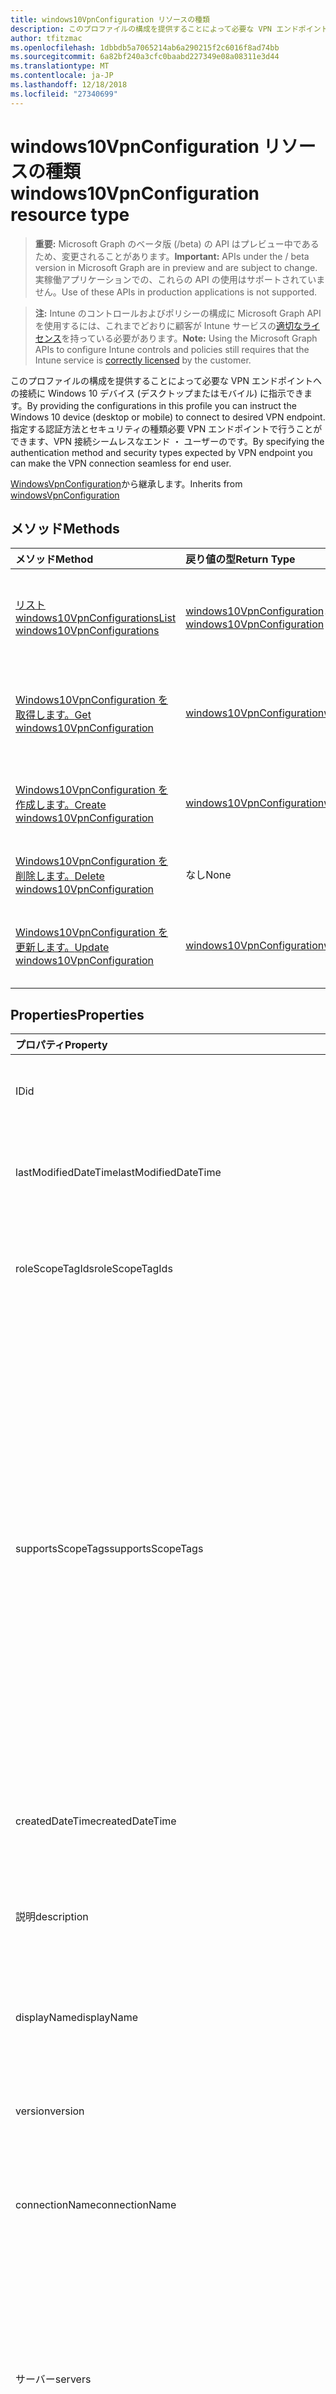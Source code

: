 ```yaml
---
title: windows10VpnConfiguration リソースの種類
description: このプロファイルの構成を提供することによって必要な VPN エンドポイントへの接続に Windows 10 デバイス (デスクトップまたはモバイル) に指示できます。 指定する認証方法とセキュリティの種類必要 VPN エンドポイントで行うことができます、VPN 接続シームレスなエンド ・ ユーザーのです。
author: tfitzmac
ms.openlocfilehash: 1dbbdb5a7065214ab6a290215f2c6016f8ad74bb
ms.sourcegitcommit: 6a82bf240a3cfc0baabd227349e08a08311e3d44
ms.translationtype: MT
ms.contentlocale: ja-JP
ms.lasthandoff: 12/18/2018
ms.locfileid: "27340699"
---
```

# <a name="windows10vpnconfiguration-resource-type"></a><span data-ttu-id="72d21-104">windows10VpnConfiguration リソースの種類</span><span class="sxs-lookup"><span data-stu-id="72d21-104">windows10VpnConfiguration resource type</span></span>

> <span data-ttu-id="72d21-105">**重要:** Microsoft Graph のベータ版 (/beta) の API はプレビュー中であるため、変更されることがあります。</span><span class="sxs-lookup"><span data-stu-id="72d21-105">**Important:** APIs under the / beta version in Microsoft Graph are in preview and are subject to change.</span></span> <span data-ttu-id="72d21-106">実稼働アプリケーションでの、これらの API の使用はサポートされていません。</span><span class="sxs-lookup"><span data-stu-id="72d21-106">Use of these APIs in production applications is not supported.</span></span>

> <span data-ttu-id="72d21-107">**注:** Intune のコントロールおよびポリシーの構成に Microsoft Graph API を使用するには、これまでどおりに顧客が Intune サービスの[適切なライセンス](https://go.microsoft.com/fwlink/?linkid=839381)を持っている必要があります。</span><span class="sxs-lookup"><span data-stu-id="72d21-107">**Note:** Using the Microsoft Graph APIs to configure Intune controls and policies still requires that the Intune service is [correctly licensed](https://go.microsoft.com/fwlink/?linkid=839381) by the customer.</span></span>

<span data-ttu-id="72d21-108">このプロファイルの構成を提供することによって必要な VPN エンドポイントへの接続に Windows 10 デバイス (デスクトップまたはモバイル) に指示できます。</span><span class="sxs-lookup"><span data-stu-id="72d21-108">By providing the configurations in this profile you can instruct the Windows 10 device (desktop or mobile) to connect to desired VPN endpoint.</span></span> <span data-ttu-id="72d21-109">指定する認証方法とセキュリティの種類必要 VPN エンドポイントで行うことができます、VPN 接続シームレスなエンド ・ ユーザーのです。</span><span class="sxs-lookup"><span data-stu-id="72d21-109">By specifying the authentication method and security types expected by VPN endpoint you can make the VPN connection seamless for end user.</span></span>

<span data-ttu-id="72d21-110">[WindowsVpnConfiguration](../resources/intune-deviceconfig-windowsvpnconfiguration.md)から継承します。</span><span class="sxs-lookup"><span data-stu-id="72d21-110">Inherits from [windowsVpnConfiguration](../resources/intune-deviceconfig-windowsvpnconfiguration.md)</span></span>

## <a name="methods"></a><span data-ttu-id="72d21-111">メソッド</span><span class="sxs-lookup"><span data-stu-id="72d21-111">Methods</span></span>
|<span data-ttu-id="72d21-112">メソッド</span><span class="sxs-lookup"><span data-stu-id="72d21-112">Method</span></span>|<span data-ttu-id="72d21-113">戻り値の型</span><span class="sxs-lookup"><span data-stu-id="72d21-113">Return Type</span></span>|<span data-ttu-id="72d21-114">説明</span><span class="sxs-lookup"><span data-stu-id="72d21-114">Description</span></span>|
|:---|:---|:---|
|[<span data-ttu-id="72d21-115">リスト windows10VpnConfigurations</span><span class="sxs-lookup"><span data-stu-id="72d21-115">List windows10VpnConfigurations</span></span>](../api/intune-deviceconfig-windows10vpnconfiguration-list.md)|<span data-ttu-id="72d21-116">[windows10VpnConfiguration](../resources/intune-deviceconfig-windows10vpnconfiguration.md)コレクション</span><span class="sxs-lookup"><span data-stu-id="72d21-116">[windows10VpnConfiguration](../resources/intune-deviceconfig-windows10vpnconfiguration.md) collection</span></span>|<span data-ttu-id="72d21-117">[Windows10VpnConfiguration](../resources/intune-deviceconfig-windows10vpnconfiguration.md)オブジェクトのプロパティと関係を一覧表示します。</span><span class="sxs-lookup"><span data-stu-id="72d21-117">List properties and relationships of the [windows10VpnConfiguration](../resources/intune-deviceconfig-windows10vpnconfiguration.md) objects.</span></span>|
|[<span data-ttu-id="72d21-118">Windows10VpnConfiguration を取得します。</span><span class="sxs-lookup"><span data-stu-id="72d21-118">Get windows10VpnConfiguration</span></span>](../api/intune-deviceconfig-windows10vpnconfiguration-get.md)|[<span data-ttu-id="72d21-119">windows10VpnConfiguration</span><span class="sxs-lookup"><span data-stu-id="72d21-119">windows10VpnConfiguration</span></span>](../resources/intune-deviceconfig-windows10vpnconfiguration.md)|<span data-ttu-id="72d21-120">[Windows10VpnConfiguration](../resources/intune-deviceconfig-windows10vpnconfiguration.md)オブジェクトのプロパティと関係を参照してください。</span><span class="sxs-lookup"><span data-stu-id="72d21-120">Read properties and relationships of the [windows10VpnConfiguration](../resources/intune-deviceconfig-windows10vpnconfiguration.md) object.</span></span>|
|[<span data-ttu-id="72d21-121">Windows10VpnConfiguration を作成します。</span><span class="sxs-lookup"><span data-stu-id="72d21-121">Create windows10VpnConfiguration</span></span>](../api/intune-deviceconfig-windows10vpnconfiguration-create.md)|[<span data-ttu-id="72d21-122">windows10VpnConfiguration</span><span class="sxs-lookup"><span data-stu-id="72d21-122">windows10VpnConfiguration</span></span>](../resources/intune-deviceconfig-windows10vpnconfiguration.md)|<span data-ttu-id="72d21-123">新しい[windows10VpnConfiguration](../resources/intune-deviceconfig-windows10vpnconfiguration.md)オブジェクトを作成します。</span><span class="sxs-lookup"><span data-stu-id="72d21-123">Create a new [windows10VpnConfiguration](../resources/intune-deviceconfig-windows10vpnconfiguration.md) object.</span></span>|
|[<span data-ttu-id="72d21-124">Windows10VpnConfiguration を削除します。</span><span class="sxs-lookup"><span data-stu-id="72d21-124">Delete windows10VpnConfiguration</span></span>](../api/intune-deviceconfig-windows10vpnconfiguration-delete.md)|<span data-ttu-id="72d21-125">なし</span><span class="sxs-lookup"><span data-stu-id="72d21-125">None</span></span>|<span data-ttu-id="72d21-126">の[windows10VpnConfiguration](../resources/intune-deviceconfig-windows10vpnconfiguration.md)を削除します。</span><span class="sxs-lookup"><span data-stu-id="72d21-126">Deletes a [windows10VpnConfiguration](../resources/intune-deviceconfig-windows10vpnconfiguration.md).</span></span>|
|[<span data-ttu-id="72d21-127">Windows10VpnConfiguration を更新します。</span><span class="sxs-lookup"><span data-stu-id="72d21-127">Update windows10VpnConfiguration</span></span>](../api/intune-deviceconfig-windows10vpnconfiguration-update.md)|[<span data-ttu-id="72d21-128">windows10VpnConfiguration</span><span class="sxs-lookup"><span data-stu-id="72d21-128">windows10VpnConfiguration</span></span>](../resources/intune-deviceconfig-windows10vpnconfiguration.md)|<span data-ttu-id="72d21-129">[Windows10VpnConfiguration](../resources/intune-deviceconfig-windows10vpnconfiguration.md)オブジェクトのプロパティを更新します。</span><span class="sxs-lookup"><span data-stu-id="72d21-129">Update the properties of a [windows10VpnConfiguration](../resources/intune-deviceconfig-windows10vpnconfiguration.md) object.</span></span>|

## <a name="properties"></a><span data-ttu-id="72d21-130">Properties</span><span class="sxs-lookup"><span data-stu-id="72d21-130">Properties</span></span>
|<span data-ttu-id="72d21-131">プロパティ</span><span class="sxs-lookup"><span data-stu-id="72d21-131">Property</span></span>|<span data-ttu-id="72d21-132">種類</span><span class="sxs-lookup"><span data-stu-id="72d21-132">Type</span></span>|<span data-ttu-id="72d21-133">説明</span><span class="sxs-lookup"><span data-stu-id="72d21-133">Description</span></span>|
|:---|:---|:---|
|<span data-ttu-id="72d21-134">ID</span><span class="sxs-lookup"><span data-stu-id="72d21-134">id</span></span>|<span data-ttu-id="72d21-135">String</span><span class="sxs-lookup"><span data-stu-id="72d21-135">String</span></span>|<span data-ttu-id="72d21-136">エンティティのキー。</span><span class="sxs-lookup"><span data-stu-id="72d21-136">Key of the entity.</span></span> <span data-ttu-id="72d21-137">[deviceConfiguration](../resources/intune-deviceconfig-deviceconfiguration.md) から継承します</span><span class="sxs-lookup"><span data-stu-id="72d21-137">Inherited from [deviceConfiguration](../resources/intune-deviceconfig-deviceconfiguration.md)</span></span>|
|<span data-ttu-id="72d21-138">lastModifiedDateTime</span><span class="sxs-lookup"><span data-stu-id="72d21-138">lastModifiedDateTime</span></span>|<span data-ttu-id="72d21-139">DateTimeOffset</span><span class="sxs-lookup"><span data-stu-id="72d21-139">DateTimeOffset</span></span>|<span data-ttu-id="72d21-140">オブジェクトが最後に変更された DateTime。</span><span class="sxs-lookup"><span data-stu-id="72d21-140">DateTime the object was last modified.</span></span> <span data-ttu-id="72d21-141">[deviceConfiguration](../resources/intune-deviceconfig-deviceconfiguration.md) から継承します</span><span class="sxs-lookup"><span data-stu-id="72d21-141">Inherited from [deviceConfiguration](../resources/intune-deviceconfig-deviceconfiguration.md)</span></span>|
|<span data-ttu-id="72d21-142">roleScopeTagIds</span><span class="sxs-lookup"><span data-stu-id="72d21-142">roleScopeTagIds</span></span>|<span data-ttu-id="72d21-143">String コレクション</span><span class="sxs-lookup"><span data-stu-id="72d21-143">String collection</span></span>|<span data-ttu-id="72d21-144">このエンティティ インスタンスのスコープのタグのリストです。</span><span class="sxs-lookup"><span data-stu-id="72d21-144">List of Scope Tags for this Entity instance.</span></span> <span data-ttu-id="72d21-145">[deviceConfiguration](../resources/intune-deviceconfig-deviceconfiguration.md) から継承します</span><span class="sxs-lookup"><span data-stu-id="72d21-145">Inherited from [deviceConfiguration](../resources/intune-deviceconfig-deviceconfiguration.md)</span></span>|
|<span data-ttu-id="72d21-146">supportsScopeTags</span><span class="sxs-lookup"><span data-stu-id="72d21-146">supportsScopeTags</span></span>|<span data-ttu-id="72d21-147">ブール型</span><span class="sxs-lookup"><span data-stu-id="72d21-147">Boolean</span></span>|<span data-ttu-id="72d21-148">デバイスの構成を基になるスコープのタグの割り当てをサポートしているかどうかを示します。</span><span class="sxs-lookup"><span data-stu-id="72d21-148">Indicates whether or not the underlying Device Configuration supports the assignment of scope tags.</span></span> <span data-ttu-id="72d21-149">この値が false であり、エンティティをスコープ指定されたユーザーには表示されませんがある場合、ScopeTags プロパティに割り当てることは許可されていません。</span><span class="sxs-lookup"><span data-stu-id="72d21-149">Assigning to the ScopeTags property is not allowed when this value is false and entities will not be visible to scoped users.</span></span> <span data-ttu-id="72d21-150">これは、Silverlight で作成されたレガシ ポリシーに対して発生し、削除して、Azure ポータル内のポリシーを再作成することで解決できます。</span><span class="sxs-lookup"><span data-stu-id="72d21-150">This occurs for Legacy policies created in Silverlight and can be resolved by deleting and recreating the policy in the Azure Portal.</span></span> <span data-ttu-id="72d21-151">このプロパティは読み取りのみ可能です。</span><span class="sxs-lookup"><span data-stu-id="72d21-151">This property is read-only.</span></span> <span data-ttu-id="72d21-152">[deviceConfiguration](../resources/intune-deviceconfig-deviceconfiguration.md) から継承します</span><span class="sxs-lookup"><span data-stu-id="72d21-152">Inherited from [deviceConfiguration](../resources/intune-deviceconfig-deviceconfiguration.md)</span></span>|
|<span data-ttu-id="72d21-153">createdDateTime</span><span class="sxs-lookup"><span data-stu-id="72d21-153">createdDateTime</span></span>|<span data-ttu-id="72d21-154">DateTimeOffset</span><span class="sxs-lookup"><span data-stu-id="72d21-154">DateTimeOffset</span></span>|<span data-ttu-id="72d21-155">オブジェクトが作成された DateTime。</span><span class="sxs-lookup"><span data-stu-id="72d21-155">DateTime the object was created.</span></span> <span data-ttu-id="72d21-156">[deviceConfiguration](../resources/intune-deviceconfig-deviceconfiguration.md) から継承します</span><span class="sxs-lookup"><span data-stu-id="72d21-156">Inherited from [deviceConfiguration](../resources/intune-deviceconfig-deviceconfiguration.md)</span></span>|
|<span data-ttu-id="72d21-157">説明</span><span class="sxs-lookup"><span data-stu-id="72d21-157">description</span></span>|<span data-ttu-id="72d21-158">String</span><span class="sxs-lookup"><span data-stu-id="72d21-158">String</span></span>|<span data-ttu-id="72d21-159">デバイス構成について管理者が提供した説明。</span><span class="sxs-lookup"><span data-stu-id="72d21-159">Admin provided description of the Device Configuration.</span></span> <span data-ttu-id="72d21-160">[deviceConfiguration](../resources/intune-deviceconfig-deviceconfiguration.md) から継承します</span><span class="sxs-lookup"><span data-stu-id="72d21-160">Inherited from [deviceConfiguration](../resources/intune-deviceconfig-deviceconfiguration.md)</span></span>|
|<span data-ttu-id="72d21-161">displayName</span><span class="sxs-lookup"><span data-stu-id="72d21-161">displayName</span></span>|<span data-ttu-id="72d21-162">String</span><span class="sxs-lookup"><span data-stu-id="72d21-162">String</span></span>|<span data-ttu-id="72d21-163">デバイス構成について管理者が指定した名前。</span><span class="sxs-lookup"><span data-stu-id="72d21-163">Admin provided name of the device configuration.</span></span> <span data-ttu-id="72d21-164">[deviceConfiguration](../resources/intune-deviceconfig-deviceconfiguration.md) から継承します</span><span class="sxs-lookup"><span data-stu-id="72d21-164">Inherited from [deviceConfiguration](../resources/intune-deviceconfig-deviceconfiguration.md)</span></span>|
|<span data-ttu-id="72d21-165">version</span><span class="sxs-lookup"><span data-stu-id="72d21-165">version</span></span>|<span data-ttu-id="72d21-166">Int32</span><span class="sxs-lookup"><span data-stu-id="72d21-166">Int32</span></span>|<span data-ttu-id="72d21-167">デバイス構成のバージョン。</span><span class="sxs-lookup"><span data-stu-id="72d21-167">Version of the device configuration.</span></span> <span data-ttu-id="72d21-168">[deviceConfiguration](../resources/intune-deviceconfig-deviceconfiguration.md) から継承します</span><span class="sxs-lookup"><span data-stu-id="72d21-168">Inherited from [deviceConfiguration](../resources/intune-deviceconfig-deviceconfiguration.md)</span></span>|
|<span data-ttu-id="72d21-169">connectionName</span><span class="sxs-lookup"><span data-stu-id="72d21-169">connectionName</span></span>|<span data-ttu-id="72d21-170">String</span><span class="sxs-lookup"><span data-stu-id="72d21-170">String</span></span>|<span data-ttu-id="72d21-171">接続名がユーザーに表示されます。</span><span class="sxs-lookup"><span data-stu-id="72d21-171">Connection name displayed to the user.</span></span> <span data-ttu-id="72d21-172">[WindowsVpnConfiguration](../resources/intune-deviceconfig-windowsvpnconfiguration.md)から継承されました。</span><span class="sxs-lookup"><span data-stu-id="72d21-172">Inherited from [windowsVpnConfiguration](../resources/intune-deviceconfig-windowsvpnconfiguration.md)</span></span>|
|<span data-ttu-id="72d21-173">サーバー</span><span class="sxs-lookup"><span data-stu-id="72d21-173">servers</span></span>|<span data-ttu-id="72d21-174">[vpnServer](../resources/intune-deviceconfig-vpnserver.md)コレクション</span><span class="sxs-lookup"><span data-stu-id="72d21-174">[vpnServer](../resources/intune-deviceconfig-vpnserver.md) collection</span></span>|<span data-ttu-id="72d21-175">ネットワーク上の VPN サーバーの一覧です。</span><span class="sxs-lookup"><span data-stu-id="72d21-175">List of VPN Servers on the network.</span></span> <span data-ttu-id="72d21-176">エンド ・ ユーザーがこれらのネットワークの場所にアクセスできることを確認します。</span><span class="sxs-lookup"><span data-stu-id="72d21-176">Make sure end users can access these network locations.</span></span> <span data-ttu-id="72d21-177">このコレクションには、最大で 500 個の要素を含めることができます。</span><span class="sxs-lookup"><span data-stu-id="72d21-177">This collection can contain a maximum of 500 elements.</span></span> <span data-ttu-id="72d21-178">[WindowsVpnConfiguration](../resources/intune-deviceconfig-windowsvpnconfiguration.md)から継承されました。</span><span class="sxs-lookup"><span data-stu-id="72d21-178">Inherited from [windowsVpnConfiguration](../resources/intune-deviceconfig-windowsvpnconfiguration.md)</span></span>|
|<span data-ttu-id="72d21-179">customXml</span><span class="sxs-lookup"><span data-stu-id="72d21-179">customXml</span></span>|<span data-ttu-id="72d21-180">Binary</span><span class="sxs-lookup"><span data-stu-id="72d21-180">Binary</span></span>|<span data-ttu-id="72d21-181">VPN 接続を構成するユーザー設定の XML コマンドです。</span><span class="sxs-lookup"><span data-stu-id="72d21-181">Custom XML commands that configures the VPN connection.</span></span> <span data-ttu-id="72d21-182">(UTF8 でエンコードされたバイト配列)[WindowsVpnConfiguration](../resources/intune-deviceconfig-windowsvpnconfiguration.md)から継承されました。</span><span class="sxs-lookup"><span data-stu-id="72d21-182">(UTF8 encoded byte array) Inherited from [windowsVpnConfiguration](../resources/intune-deviceconfig-windowsvpnconfiguration.md)</span></span>|
|<span data-ttu-id="72d21-183">profileTarget</span><span class="sxs-lookup"><span data-stu-id="72d21-183">profileTarget</span></span>|[<span data-ttu-id="72d21-184">windows10VpnProfileTarget</span><span class="sxs-lookup"><span data-stu-id="72d21-184">windows10VpnProfileTarget</span></span>](../resources/intune-deviceconfig-windows10vpnprofiletarget.md)|<span data-ttu-id="72d21-185">プロファイル対象の型。</span><span class="sxs-lookup"><span data-stu-id="72d21-185">Profile target type.</span></span> <span data-ttu-id="72d21-186">可能な値は、`user`、`device`、`autoPilotDevice` です。</span><span class="sxs-lookup"><span data-stu-id="72d21-186">Possible values are: `user`, `device`, `autoPilotDevice`.</span></span>|
|<span data-ttu-id="72d21-187">接続タイプ</span><span class="sxs-lookup"><span data-stu-id="72d21-187">connectionType</span></span>|[<span data-ttu-id="72d21-188">windows10VpnConnectionType</span><span class="sxs-lookup"><span data-stu-id="72d21-188">windows10VpnConnectionType</span></span>](../resources/intune-deviceconfig-windows10vpnconnectiontype.md)|<span data-ttu-id="72d21-189">接続の種類です。</span><span class="sxs-lookup"><span data-stu-id="72d21-189">Connection type.</span></span> <span data-ttu-id="72d21-190">可能な値は、`pulseSecure`、`f5EdgeClient`、`dellSonicWallMobileConnect`、`checkPointCapsuleVpn`、`automatic`、`ikEv2`、`l2tp`、`pptp`、`citrix`、`paloAltoGlobalProtect` です。</span><span class="sxs-lookup"><span data-stu-id="72d21-190">Possible values are: `pulseSecure`, `f5EdgeClient`, `dellSonicWallMobileConnect`, `checkPointCapsuleVpn`, `automatic`, `ikEv2`, `l2tp`, `pptp`, `citrix`, `paloAltoGlobalProtect`.</span></span>|
|<span data-ttu-id="72d21-191">enableSplitTunneling</span><span class="sxs-lookup"><span data-stu-id="72d21-191">enableSplitTunneling</span></span>|<span data-ttu-id="72d21-192">ブール型</span><span class="sxs-lookup"><span data-stu-id="72d21-192">Boolean</span></span>|<span data-ttu-id="72d21-193">分割トンネリングを有効にします。</span><span class="sxs-lookup"><span data-stu-id="72d21-193">Enable split tunneling.</span></span>|
|<span data-ttu-id="72d21-194">enableAlwaysOn</span><span class="sxs-lookup"><span data-stu-id="72d21-194">enableAlwaysOn</span></span>|<span data-ttu-id="72d21-195">ブール型</span><span class="sxs-lookup"><span data-stu-id="72d21-195">Boolean</span></span>|<span data-ttu-id="72d21-196">常にモードを有効にします。</span><span class="sxs-lookup"><span data-stu-id="72d21-196">Enable Always On mode.</span></span>|
|<span data-ttu-id="72d21-197">enableDeviceTunnel</span><span class="sxs-lookup"><span data-stu-id="72d21-197">enableDeviceTunnel</span></span>|<span data-ttu-id="72d21-198">ブール型</span><span class="sxs-lookup"><span data-stu-id="72d21-198">Boolean</span></span>|<span data-ttu-id="72d21-199">デバイスのトンネルを有効にします。</span><span class="sxs-lookup"><span data-stu-id="72d21-199">Enable device tunnel.</span></span>|
|<span data-ttu-id="72d21-200">enableDnsRegistration</span><span class="sxs-lookup"><span data-stu-id="72d21-200">enableDnsRegistration</span></span>|<span data-ttu-id="72d21-201">ブール型</span><span class="sxs-lookup"><span data-stu-id="72d21-201">Boolean</span></span>|<span data-ttu-id="72d21-202">内部の DNS の IP アドレスの登録を有効にします。</span><span class="sxs-lookup"><span data-stu-id="72d21-202">Enable IP address registration with internal DNS.</span></span>|
|<span data-ttu-id="72d21-203">dnsSuffixes</span><span class="sxs-lookup"><span data-stu-id="72d21-203">dnsSuffixes</span></span>|<span data-ttu-id="72d21-204">String コレクション</span><span class="sxs-lookup"><span data-stu-id="72d21-204">String collection</span></span>|<span data-ttu-id="72d21-205">短い形式の名前を適切にルーティングするのには DNS 検索一覧に追加する DNS サフィックスを指定します。</span><span class="sxs-lookup"><span data-stu-id="72d21-205">Specify DNS suffixes to add to the DNS search list to properly route short names.</span></span>|
|<span data-ttu-id="72d21-206">authenticationMethod</span><span class="sxs-lookup"><span data-stu-id="72d21-206">authenticationMethod</span></span>|[<span data-ttu-id="72d21-207">windows10VpnAuthenticationMethod</span><span class="sxs-lookup"><span data-stu-id="72d21-207">windows10VpnAuthenticationMethod</span></span>](../resources/intune-deviceconfig-windows10vpnauthenticationmethod.md)|<span data-ttu-id="72d21-208">認証方法です。</span><span class="sxs-lookup"><span data-stu-id="72d21-208">Authentication method.</span></span> <span data-ttu-id="72d21-209">可能な値は、`certificate`、`usernameAndPassword`、`customEapXml` です。</span><span class="sxs-lookup"><span data-stu-id="72d21-209">Possible values are: `certificate`, `usernameAndPassword`, `customEapXml`.</span></span>|
|<span data-ttu-id="72d21-210">rememberUserCredentials</span><span class="sxs-lookup"><span data-stu-id="72d21-210">rememberUserCredentials</span></span>|<span data-ttu-id="72d21-211">ブール型</span><span class="sxs-lookup"><span data-stu-id="72d21-211">Boolean</span></span>|<span data-ttu-id="72d21-212">ユーザーの資格情報を覚えておいてください。</span><span class="sxs-lookup"><span data-stu-id="72d21-212">Remember user credentials.</span></span>|
|<span data-ttu-id="72d21-213">enableConditionalAccess</span><span class="sxs-lookup"><span data-stu-id="72d21-213">enableConditionalAccess</span></span>|<span data-ttu-id="72d21-214">ブール型</span><span class="sxs-lookup"><span data-stu-id="72d21-214">Boolean</span></span>|<span data-ttu-id="72d21-215">条件付きのアクセスを有効にします。</span><span class="sxs-lookup"><span data-stu-id="72d21-215">Enable conditional access.</span></span>|
|<span data-ttu-id="72d21-216">enableSingleSignOnWithAlternateCertificate</span><span class="sxs-lookup"><span data-stu-id="72d21-216">enableSingleSignOnWithAlternateCertificate</span></span>|<span data-ttu-id="72d21-217">ブール型</span><span class="sxs-lookup"><span data-stu-id="72d21-217">Boolean</span></span>|<span data-ttu-id="72d21-218">シングル サインオン (SSO) 代替の証明書を有効にします。</span><span class="sxs-lookup"><span data-stu-id="72d21-218">Enable single sign-on (SSO) with alternate certificate.</span></span>|
|<span data-ttu-id="72d21-219">singleSignOnEku</span><span class="sxs-lookup"><span data-stu-id="72d21-219">singleSignOnEku</span></span>|[<span data-ttu-id="72d21-220">extendedKeyUsage</span><span class="sxs-lookup"><span data-stu-id="72d21-220">extendedKeyUsage</span></span>](../resources/intune-deviceconfig-extendedkeyusage.md)|<span data-ttu-id="72d21-221">シングル サインオンの拡張キー使用法 (EKU)。</span><span class="sxs-lookup"><span data-stu-id="72d21-221">Single sign-on Extended Key Usage (EKU).</span></span>|
|<span data-ttu-id="72d21-222">singleSignOnIssuerHash</span><span class="sxs-lookup"><span data-stu-id="72d21-222">singleSignOnIssuerHash</span></span>|<span data-ttu-id="72d21-223">String</span><span class="sxs-lookup"><span data-stu-id="72d21-223">String</span></span>|<span data-ttu-id="72d21-224">シングル サインオンが発行元のハッシュです。</span><span class="sxs-lookup"><span data-stu-id="72d21-224">Single sign-on issuer hash.</span></span>|
|<span data-ttu-id="72d21-225">eapXml</span><span class="sxs-lookup"><span data-stu-id="72d21-225">eapXml</span></span>|<span data-ttu-id="72d21-226">Binary</span><span class="sxs-lookup"><span data-stu-id="72d21-226">Binary</span></span>|<span data-ttu-id="72d21-227">プロトコル (EAP) の XML を拡張可能な認証です。</span><span class="sxs-lookup"><span data-stu-id="72d21-227">Extensible Authentication Protocol (EAP) XML.</span></span> <span data-ttu-id="72d21-228">(UTF8 でエンコードされたバイト配列)</span><span class="sxs-lookup"><span data-stu-id="72d21-228">(UTF8 encoded byte array)</span></span>|
|<span data-ttu-id="72d21-229">proxyServer</span><span class="sxs-lookup"><span data-stu-id="72d21-229">proxyServer</span></span>|[<span data-ttu-id="72d21-230">windows10VpnProxyServer</span><span class="sxs-lookup"><span data-stu-id="72d21-230">windows10VpnProxyServer</span></span>](../resources/intune-deviceconfig-windows10vpnproxyserver.md)|<span data-ttu-id="72d21-231">プロキシ サーバーです。</span><span class="sxs-lookup"><span data-stu-id="72d21-231">Proxy Server.</span></span>|
|<span data-ttu-id="72d21-232">associatedApps</span><span class="sxs-lookup"><span data-stu-id="72d21-232">associatedApps</span></span>|<span data-ttu-id="72d21-233">[windows10AssociatedApps](../resources/intune-deviceconfig-windows10associatedapps.md)コレクション</span><span class="sxs-lookup"><span data-stu-id="72d21-233">[windows10AssociatedApps](../resources/intune-deviceconfig-windows10associatedapps.md) collection</span></span>|<span data-ttu-id="72d21-234">関連付けられているアプリケーションです。</span><span class="sxs-lookup"><span data-stu-id="72d21-234">Associated Apps.</span></span> <span data-ttu-id="72d21-235">このコレクションには、最大で 10000 個の要素を含めることができます。</span><span class="sxs-lookup"><span data-stu-id="72d21-235">This collection can contain a maximum of 10000 elements.</span></span>|
|<span data-ttu-id="72d21-236">onlyAssociatedAppsCanUseConnection</span><span class="sxs-lookup"><span data-stu-id="72d21-236">onlyAssociatedAppsCanUseConnection</span></span>|<span data-ttu-id="72d21-237">ブール型</span><span class="sxs-lookup"><span data-stu-id="72d21-237">Boolean</span></span>|<span data-ttu-id="72d21-238">関連付けられているアプリケーションだけでは、接続 (アプリケーションごとの VPN) を使用できます。</span><span class="sxs-lookup"><span data-stu-id="72d21-238">Only associated Apps can use connection (per-app VPN).</span></span>|
|<span data-ttu-id="72d21-239">windowsInformationProtectionDomain</span><span class="sxs-lookup"><span data-stu-id="72d21-239">windowsInformationProtectionDomain</span></span>|<span data-ttu-id="72d21-240">String</span><span class="sxs-lookup"><span data-stu-id="72d21-240">String</span></span>|<span data-ttu-id="72d21-241">この接続に関連付けるには Windows の情報の保護 (WIP) のドメインです。</span><span class="sxs-lookup"><span data-stu-id="72d21-241">Windows Information Protection (WIP) domain to associate with this connection.</span></span>|
|<span data-ttu-id="72d21-242">trafficRules</span><span class="sxs-lookup"><span data-stu-id="72d21-242">trafficRules</span></span>|<span data-ttu-id="72d21-243">[vpnTrafficRule](../resources/intune-deviceconfig-vpntrafficrule.md)コレクション</span><span class="sxs-lookup"><span data-stu-id="72d21-243">[vpnTrafficRule](../resources/intune-deviceconfig-vpntrafficrule.md) collection</span></span>|<span data-ttu-id="72d21-244">トラフィックの規則。</span><span class="sxs-lookup"><span data-stu-id="72d21-244">Traffic rules.</span></span> <span data-ttu-id="72d21-245">このコレクションには、最大で 1000 個の要素を含めることができます。</span><span class="sxs-lookup"><span data-stu-id="72d21-245">This collection can contain a maximum of 1000 elements.</span></span>|
|<span data-ttu-id="72d21-246">ルート</span><span class="sxs-lookup"><span data-stu-id="72d21-246">routes</span></span>|<span data-ttu-id="72d21-247">[vpnRoute](../resources/intune-deviceconfig-vpnroute.md)コレクション</span><span class="sxs-lookup"><span data-stu-id="72d21-247">[vpnRoute](../resources/intune-deviceconfig-vpnroute.md) collection</span></span>|<span data-ttu-id="72d21-248">(サード パーティのプロバイダーでは省略可能) にルーティングします。</span><span class="sxs-lookup"><span data-stu-id="72d21-248">Routes (optional for third-party providers).</span></span> <span data-ttu-id="72d21-249">このコレクションには、最大で 1000 個の要素を含めることができます。</span><span class="sxs-lookup"><span data-stu-id="72d21-249">This collection can contain a maximum of 1000 elements.</span></span>|
|<span data-ttu-id="72d21-250">dnsRules</span><span class="sxs-lookup"><span data-stu-id="72d21-250">dnsRules</span></span>|<span data-ttu-id="72d21-251">[vpnDnsRule](../resources/intune-deviceconfig-vpndnsrule.md)コレクション</span><span class="sxs-lookup"><span data-stu-id="72d21-251">[vpnDnsRule](../resources/intune-deviceconfig-vpndnsrule.md) collection</span></span>|<span data-ttu-id="72d21-252">DNS の規則。</span><span class="sxs-lookup"><span data-stu-id="72d21-252">DNS rules.</span></span> <span data-ttu-id="72d21-253">このコレクションには、最大で 1000 個の要素を含めることができます。</span><span class="sxs-lookup"><span data-stu-id="72d21-253">This collection can contain a maximum of 1000 elements.</span></span>|

## <a name="relationships"></a><span data-ttu-id="72d21-254">リレーションシップ</span><span class="sxs-lookup"><span data-stu-id="72d21-254">Relationships</span></span>
|<span data-ttu-id="72d21-255">リレーションシップ</span><span class="sxs-lookup"><span data-stu-id="72d21-255">Relationship</span></span>|<span data-ttu-id="72d21-256">型</span><span class="sxs-lookup"><span data-stu-id="72d21-256">Type</span></span>|<span data-ttu-id="72d21-257">説明</span><span class="sxs-lookup"><span data-stu-id="72d21-257">Description</span></span>|
|:---|:---|:---|
|<span data-ttu-id="72d21-258">groupAssignments</span><span class="sxs-lookup"><span data-stu-id="72d21-258">groupAssignments</span></span>|<span data-ttu-id="72d21-259">[deviceConfigurationGroupAssignment](../resources/intune-deviceconfig-deviceconfigurationgroupassignment.md)コレクション</span><span class="sxs-lookup"><span data-stu-id="72d21-259">[deviceConfigurationGroupAssignment](../resources/intune-deviceconfig-deviceconfigurationgroupassignment.md) collection</span></span>|<span data-ttu-id="72d21-260">デバイスの構成プロファイルのグループ割り当てのリストです。</span><span class="sxs-lookup"><span data-stu-id="72d21-260">The list of group assignments for the device configuration profile.</span></span> <span data-ttu-id="72d21-261">[deviceConfiguration](../resources/intune-deviceconfig-deviceconfiguration.md) から継承します</span><span class="sxs-lookup"><span data-stu-id="72d21-261">Inherited from [deviceConfiguration](../resources/intune-deviceconfig-deviceconfiguration.md)</span></span>|
|<span data-ttu-id="72d21-262">assignments</span><span class="sxs-lookup"><span data-stu-id="72d21-262">assignments</span></span>|<span data-ttu-id="72d21-263">[deviceConfigurationAssignment](../resources/intune-deviceconfig-deviceconfigurationassignment.md) コレクション</span><span class="sxs-lookup"><span data-stu-id="72d21-263">[deviceConfigurationAssignment](../resources/intune-deviceconfig-deviceconfigurationassignment.md) collection</span></span>|<span data-ttu-id="72d21-264">デバイスの構成プロファイルの割り当てのリスト。</span><span class="sxs-lookup"><span data-stu-id="72d21-264">The list of assignments for the device configuration profile.</span></span> <span data-ttu-id="72d21-265">[deviceConfiguration](../resources/intune-deviceconfig-deviceconfiguration.md) から継承します</span><span class="sxs-lookup"><span data-stu-id="72d21-265">Inherited from [deviceConfiguration](../resources/intune-deviceconfig-deviceconfiguration.md)</span></span>|
|<span data-ttu-id="72d21-266">deviceStatuses</span><span class="sxs-lookup"><span data-stu-id="72d21-266">deviceStatuses</span></span>|<span data-ttu-id="72d21-267">[deviceConfigurationDeviceStatus](../resources/intune-deviceconfig-deviceconfigurationdevicestatus.md) コレクション</span><span class="sxs-lookup"><span data-stu-id="72d21-267">[deviceConfigurationDeviceStatus](../resources/intune-deviceconfig-deviceconfigurationdevicestatus.md) collection</span></span>|<span data-ttu-id="72d21-268">デバイスごとのデバイス構成のインストール状況。</span><span class="sxs-lookup"><span data-stu-id="72d21-268">Device configuration installation status by device.</span></span> <span data-ttu-id="72d21-269">[deviceConfiguration](../resources/intune-deviceconfig-deviceconfiguration.md) から継承します</span><span class="sxs-lookup"><span data-stu-id="72d21-269">Inherited from [deviceConfiguration](../resources/intune-deviceconfig-deviceconfiguration.md)</span></span>|
|<span data-ttu-id="72d21-270">userStatuses</span><span class="sxs-lookup"><span data-stu-id="72d21-270">userStatuses</span></span>|<span data-ttu-id="72d21-271">[deviceConfigurationUserStatus](../resources/intune-deviceconfig-deviceconfigurationuserstatus.md) コレクション</span><span class="sxs-lookup"><span data-stu-id="72d21-271">[deviceConfigurationUserStatus](../resources/intune-deviceconfig-deviceconfigurationuserstatus.md) collection</span></span>|<span data-ttu-id="72d21-272">ユーザーごとのデバイス構成のインストール状態です。</span><span class="sxs-lookup"><span data-stu-id="72d21-272">Device configuration installation status by user.</span></span> <span data-ttu-id="72d21-273">[deviceConfiguration](../resources/intune-deviceconfig-deviceconfiguration.md) から継承します</span><span class="sxs-lookup"><span data-stu-id="72d21-273">Inherited from [deviceConfiguration](../resources/intune-deviceconfig-deviceconfiguration.md)</span></span>|
|<span data-ttu-id="72d21-274">deviceStatusOverview</span><span class="sxs-lookup"><span data-stu-id="72d21-274">deviceStatusOverview</span></span>|[<span data-ttu-id="72d21-275">deviceConfigurationDeviceOverview</span><span class="sxs-lookup"><span data-stu-id="72d21-275">deviceConfigurationDeviceOverview</span></span>](../resources/intune-deviceconfig-deviceconfigurationdeviceoverview.md)|<span data-ttu-id="72d21-276">デバイス構成のデバイス状態の概要 ([deviceConfiguration](../resources/intune-deviceconfig-deviceconfiguration.md) から継承)</span><span class="sxs-lookup"><span data-stu-id="72d21-276">Device Configuration devices status overview Inherited from [deviceConfiguration](../resources/intune-deviceconfig-deviceconfiguration.md)</span></span>|
|<span data-ttu-id="72d21-277">userStatusOverview</span><span class="sxs-lookup"><span data-stu-id="72d21-277">userStatusOverview</span></span>|[<span data-ttu-id="72d21-278">deviceConfigurationUserOverview</span><span class="sxs-lookup"><span data-stu-id="72d21-278">deviceConfigurationUserOverview</span></span>](../resources/intune-deviceconfig-deviceconfigurationuseroverview.md)|<span data-ttu-id="72d21-279">デバイス構成のユーザー状態の概要 ([deviceConfiguration](../resources/intune-deviceconfig-deviceconfiguration.md) から継承)</span><span class="sxs-lookup"><span data-stu-id="72d21-279">Device Configuration users status overview Inherited from [deviceConfiguration](../resources/intune-deviceconfig-deviceconfiguration.md)</span></span>|
|<span data-ttu-id="72d21-280">deviceSettingStateSummaries</span><span class="sxs-lookup"><span data-stu-id="72d21-280">deviceSettingStateSummaries</span></span>|<span data-ttu-id="72d21-281">[settingStateDeviceSummary](../resources/intune-deviceconfig-settingstatedevicesummary.md) コレクション</span><span class="sxs-lookup"><span data-stu-id="72d21-281">[settingStateDeviceSummary](../resources/intune-deviceconfig-settingstatedevicesummary.md) collection</span></span>|<span data-ttu-id="72d21-282">デバイス構成設定状態のデバイスの要約 ([deviceConfiguration](../resources/intune-deviceconfig-deviceconfiguration.md) から継承)</span><span class="sxs-lookup"><span data-stu-id="72d21-282">Device Configuration Setting State Device Summary Inherited from [deviceConfiguration](../resources/intune-deviceconfig-deviceconfiguration.md)</span></span>|
|<span data-ttu-id="72d21-283">identityCertificate</span><span class="sxs-lookup"><span data-stu-id="72d21-283">identityCertificate</span></span>|[<span data-ttu-id="72d21-284">windowsCertificateProfileBase</span><span class="sxs-lookup"><span data-stu-id="72d21-284">windowsCertificateProfileBase</span></span>](../resources/intune-deviceconfig-windowscertificateprofilebase.md)|<span data-ttu-id="72d21-285">認証は、証明書とクライアントの認証に証明します。</span><span class="sxs-lookup"><span data-stu-id="72d21-285">Identity certificate for client authentication when authentication method is certificate.</span></span>|

## <a name="json-representation"></a><span data-ttu-id="72d21-286">JSON 表記</span><span class="sxs-lookup"><span data-stu-id="72d21-286">JSON Representation</span></span>
<span data-ttu-id="72d21-287">以下は、リソースの JSON 表記です。</span><span class="sxs-lookup"><span data-stu-id="72d21-287">Here is a JSON representation of the resource.</span></span>
<!-- {
  "blockType": "resource",
  "keyProperty": "id",
  "@odata.type": "microsoft.graph.windows10VpnConfiguration"
}
-->
``` json
{
  "@odata.type": "#microsoft.graph.windows10VpnConfiguration",
  "id": "String (identifier)",
  "lastModifiedDateTime": "String (timestamp)",
  "roleScopeTagIds": [
    "String"
  ],
  "supportsScopeTags": true,
  "createdDateTime": "String (timestamp)",
  "description": "String",
  "displayName": "String",
  "version": 1024,
  "connectionName": "String",
  "servers": [
    {
      "@odata.type": "microsoft.graph.vpnServer",
      "description": "String",
      "address": "String",
      "isDefaultServer": true
    }
  ],
  "customXml": "binary",
  "profileTarget": "String",
  "connectionType": "String",
  "enableSplitTunneling": true,
  "enableAlwaysOn": true,
  "enableDeviceTunnel": true,
  "enableDnsRegistration": true,
  "dnsSuffixes": [
    "String"
  ],
  "authenticationMethod": "String",
  "rememberUserCredentials": true,
  "enableConditionalAccess": true,
  "enableSingleSignOnWithAlternateCertificate": true,
  "singleSignOnEku": {
    "@odata.type": "microsoft.graph.extendedKeyUsage",
    "name": "String",
    "objectIdentifier": "String"
  },
  "singleSignOnIssuerHash": "String",
  "eapXml": "binary",
  "proxyServer": {
    "@odata.type": "microsoft.graph.windows10VpnProxyServer",
    "automaticConfigurationScriptUrl": "String",
    "address": "String",
    "port": 1024,
    "bypassProxyServerForLocalAddress": true
  },
  "associatedApps": [
    {
      "@odata.type": "microsoft.graph.windows10AssociatedApps",
      "appType": "String",
      "identifier": "String"
    }
  ],
  "onlyAssociatedAppsCanUseConnection": true,
  "windowsInformationProtectionDomain": "String",
  "trafficRules": [
    {
      "@odata.type": "microsoft.graph.vpnTrafficRule",
      "name": "String",
      "protocols": 1024,
      "localPortRanges": [
        {
          "@odata.type": "microsoft.graph.numberRange",
          "lowerNumber": 1024,
          "upperNumber": 1024
        }
      ],
      "remotePortRanges": [
        {
          "@odata.type": "microsoft.graph.numberRange",
          "lowerNumber": 1024,
          "upperNumber": 1024
        }
      ],
      "localAddressRanges": [
        {
          "@odata.type": "microsoft.graph.iPv4Range",
          "lowerAddress": "String",
          "upperAddress": "String"
        }
      ],
      "remoteAddressRanges": [
        {
          "@odata.type": "microsoft.graph.iPv4Range",
          "lowerAddress": "String",
          "upperAddress": "String"
        }
      ],
      "appId": "String",
      "appType": "String",
      "routingPolicyType": "String",
      "claims": "String"
    }
  ],
  "routes": [
    {
      "@odata.type": "microsoft.graph.vpnRoute",
      "destinationPrefix": "String",
      "prefixSize": 1024
    }
  ],
  "dnsRules": [
    {
      "@odata.type": "microsoft.graph.vpnDnsRule",
      "name": "String",
      "servers": [
        "String"
      ],
      "proxyServerUri": "String"
    }
  ]
}
```





